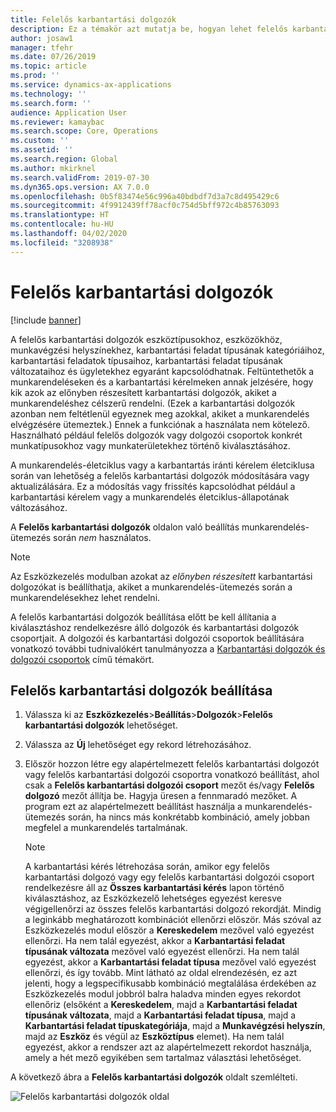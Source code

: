 ```yaml
---
title: Felelős karbantartási dolgozók
description: Ez a témakör azt mutatja be, hogyan lehet felelős karbantartási dolgozókat beállítani az Eszközkezelés modulban.
author: josaw1
manager: tfehr
ms.date: 07/26/2019
ms.topic: article
ms.prod: ''
ms.service: dynamics-ax-applications
ms.technology: ''
ms.search.form: ''
audience: Application User
ms.reviewer: kamaybac
ms.search.scope: Core, Operations
ms.custom: ''
ms.assetid: ''
ms.search.region: Global
ms.author: mkirknel
ms.search.validFrom: 2019-07-30
ms.dyn365.ops.version: AX 7.0.0
ms.openlocfilehash: 0b5f83474e56c996a40bdbdf7d3a7c8d495429c6
ms.sourcegitcommit: 4f9912439ff78acf0c754d5bff972c4b85763093
ms.translationtype: HT
ms.contentlocale: hu-HU
ms.lasthandoff: 04/02/2020
ms.locfileid: "3208938"
---
```

# <a name="responsible-maintenance-workers"></a>Felelős karbantartási dolgozók

[!include [banner](../../includes/banner.md)]

 

A felelős karbantartási dolgozók eszköztípusokhoz, eszközökhöz, munkavégzési helyszínekhez, karbantartási feladat típusának kategóriáihoz, karbantartási feladatok típusaihoz, karbantartási feladat típusának változataihoz és ügyletekhez egyaránt kapcsolódhatnak. Feltüntethetők a munkarendeléseken és a karbantartási kérelmeken annak jelzésére, hogy kik azok az előnyben részesített karbantartási dolgozók, akiket a munkarendeléshez célszerű rendelni. (Ezek a karbantartási dolgozók azonban nem feltétlenül egyeznek meg azokkal, akiket a munkarendelés elvégzésére ütemeztek.) Ennek a funkciónak a használata nem kötelező. Használható például felelős dolgozók vagy dolgozói csoportok konkrét munkatípusokhoz vagy munkaterületekhez történő kiválasztásához.

A munkarendelés-életciklus vagy a karbantartás iránti kérelem életciklusa során van lehetőség a felelős karbantartási dolgozók módosítására vagy aktualizálására. Ez a módosítás vagy frissítés kapcsolódhat például a karbantartási kérelem vagy a munkarendelés életciklus-állapotának változásához.

A **Felelős karbantartási dolgozók** oldalon való beállítás munkarendelés-ütemezés során *nem* használatos.

> [!NOTE]
> Az Eszközkezelés modulban azokat az *előnyben részesített* karbantartási dolgozókat is beállíthatja, akiket a munkarendelés-ütemezés során a munkarendelésekhez lehet rendelni.

A felelős karbantartási dolgozók beállítása előtt be kell állítania a kiválasztáshoz rendelkezésre álló dolgozók és karbantartási dolgozók csoportjait. A dolgozói és karbantartási dolgozói csoportok beállítására vonatkozó további tudnivalókért tanulmányozza a [Karbantartási dolgozók és dolgozói csoportok](../setup-for-objects/workers-and-worker-groups.md) című témakört.

## <a name="set-up-responsible-maintenance-workers"></a>Felelős karbantartási dolgozók beállítása

1. Válassza ki az **Eszközkezelés**\>**Beállítás**\>**Dolgozók**\>**Felelős karbantartási dolgozók** lehetőséget.
2. Válassza az **Új** lehetőséget egy rekord létrehozásához.
3. Először hozzon létre egy alapértelmezett felelős karbantartási dolgozót vagy felelős karbantartási dolgozói csoportra vonatkozó beállítást, ahol csak a **Felelős karbantartási dolgozói csoport** mezőt és/vagy **Felelős dolgozó** mezőt állítja be. Hagyja üresen a fennmaradó mezőket. A program ezt az alapértelmezett beállítást használja a munkarendelés-ütemezés során, ha nincs más konkrétabb kombináció, amely jobban megfelel a munkarendelés tartalmának.

    > [!NOTE]
    > A karbantartási kérés létrehozása során, amikor egy felelős karbantartási dolgozó vagy egy felelős karbantartási dolgozói csoport rendelkezésre áll az **Összes karbantartási kérés** lapon történő kiválasztáshoz, az Eszközkezelő lehetséges egyezést keresve végigellenőrzi az összes felelős karbantartási dolgozó rekordját. Mindig a leginkább meghatározott kombinációt ellenőrzi először. Más szóval az Eszközkezelés modul először a **Kereskedelem** mezővel való egyezést ellenőrzi. Ha nem talál egyezést, akkor a **Karbantartási feladat típusának változata** mezővel való egyezést ellenőrzi. Ha nem talál egyezést, akkor a **Karbantartási feladat típusa** mezővel való egyezést ellenőrzi, és így tovább. Mint látható az oldal elrendezésén, ez azt jelenti, hogy a legspecifikusabb kombináció megtalálása érdekében az Eszközkezelés modul jobbról balra haladva minden egyes rekordot ellenőriz (elsőként a **Kereskedelem**, majd a **Karbantartási feladat típusának változata**, majd a **Karbantartási feladat típusa**, majd a **Karbantartási feladat típuskategóriája**, majd a **Munkavégzési helyszín**, majd az **Eszköz** és végül az **Eszköztípus** elemet). Ha nem talál egyezést, akkor a rendszer azt az alapértelmezett rekordot használja, amely a hét mező egyikében sem tartalmaz választási lehetőséget.

A következő ábra a **Felelős karbantartási dolgozók** oldalt szemlélteti.

![Felelős karbantartási dolgozók oldal](media/08-setup-for-requests.png)
